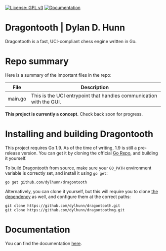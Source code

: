 [![License: GPL v3](https://img.shields.io/badge/License-GPL%20v3-blue.svg)](http://www.gnu.org/licenses/gpl-3.0)
[![Documentation](https://img.shields.io/badge/Documentation-GoDoc-green.svg)](https://godoc.org/github.com/dylhunn/dragontooth)

Dragontooth | Dylan D. Hunn
===========================

Dragontooth is a fast, UCI-compliant chess engine written in Go.

Repo summary
============

Here is a summary of the important files in the repo:

| **File**         | **Description**                                                                                                                                         |
|--------------|------------------------------------------------------------------------------------------------------------------------------------------------------|
| main.go       | This is the UCI entrypoint that handles communication with the GUI. |

**This project is currently a concept.** Check back soon for progress.

Installing and building Dragontooth
===================================

This project requires Go 1.9. As of the time of writing, 1.9 is still a pre-release version. You can get it by cloning the official [Go Repo](https://github.com/golang/go), and building it yourself.

To build Dragontooth from source, make sure your `GO_PATH` environment variable is correctly set, and install it using `go get`:

    go get github.com/dylhunn/dragontooth

Alternatively, you can clone it yourself, but this will require you to clone [the dependency](https://github.com/dylhunn/dragontoothmg) as well, and configure them at the correct paths:

    git clone https://github.com/dylhunn/dragontooth.git
    git clone https://github.com/dylhunn/dragontoothmg.git

Documentation
=============

You can find the documentation [here](https://godoc.org/github.com/dylhunn/dragontooth).